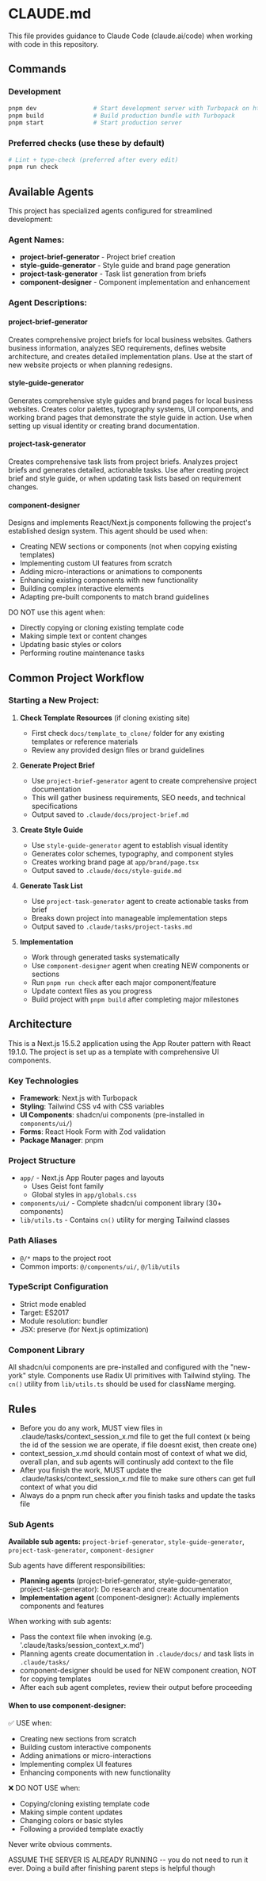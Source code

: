 # CLAUDE.md

This file provides guidance to Claude Code (claude.ai/code) when working with code in this repository.

## Commands

### Development
```bash
pnpm dev                # Start development server with Turbopack on http://localhost:3000
pnpm build              # Build production bundle with Turbopack
pnpm start              # Start production server
```


### Preferred checks (use these by default)
```bash
# Lint + type-check (preferred after every edit)
pnpm run check
```

## Available Agents

This project has specialized agents configured for streamlined development:

### Agent Names:
- **project-brief-generator** - Project brief creation
- **style-guide-generator** - Style guide and brand page generation
- **project-task-generator** - Task list generation from briefs
- **component-designer** - Component implementation and enhancement

### Agent Descriptions:

#### project-brief-generator
Creates comprehensive project briefs for local business websites. Gathers business information, analyzes SEO requirements, defines website architecture, and creates detailed implementation plans. Use at the start of new website projects or when planning redesigns.

#### style-guide-generator
Generates comprehensive style guides and brand pages for local business websites. Creates color palettes, typography systems, UI components, and working brand pages that demonstrate the style guide in action. Use when setting up visual identity or creating brand documentation.

#### project-task-generator
Creates comprehensive task lists from project briefs. Analyzes project briefs and generates detailed, actionable tasks. Use after creating project brief and style guide, or when updating task lists based on requirement changes.

#### component-designer
Designs and implements React/Next.js components following the project's established design system. This agent should be used when:
- Creating NEW sections or components (not when copying existing templates)
- Implementing custom UI features from scratch
- Adding micro-interactions or animations to components
- Enhancing existing components with new functionality
- Building complex interactive elements
- Adapting pre-built components to match brand guidelines

DO NOT use this agent when:
- Directly copying or cloning existing template code
- Making simple text or content changes
- Updating basic styles or colors
- Performing routine maintenance tasks

## Common Project Workflow

### Starting a New Project:

1. **Check Template Resources** (if cloning existing site)
   - First check `docs/template_to_clone/` folder for any existing templates or reference materials
   - Review any provided design files or brand guidelines

2. **Generate Project Brief**
   - Use `project-brief-generator` agent to create comprehensive project documentation
   - This will gather business requirements, SEO needs, and technical specifications
   - Output saved to `.claude/docs/project-brief.md`

3. **Create Style Guide**
   - Use `style-guide-generator` agent to establish visual identity
   - Generates color schemes, typography, and component styles
   - Creates working brand page at `app/brand/page.tsx`
   - Output saved to `.claude/docs/style-guide.md`

4. **Generate Task List**
   - Use `project-task-generator` agent to create actionable tasks from brief
   - Breaks down project into manageable implementation steps
   - Output saved to `.claude/tasks/project-tasks.md`

5. **Implementation**
   - Work through generated tasks systematically
   - Use `component-designer` agent when creating NEW components or sections
   - Run `pnpm run check` after each major component/feature
   - Update context files as you progress
   - Build project with `pnpm build` after completing major milestones

## Architecture

This is a Next.js 15.5.2 application using the App Router pattern with React 19.1.0. The project is set up as a template with comprehensive UI components.

### Key Technologies
- **Framework**: Next.js with Turbopack
- **Styling**: Tailwind CSS v4 with CSS variables
- **UI Components**: shadcn/ui components (pre-installed in `components/ui/`)
- **Forms**: React Hook Form with Zod validation
- **Package Manager**: pnpm

### Project Structure
- `app/` - Next.js App Router pages and layouts
  - Uses Geist font family
  - Global styles in `app/globals.css`
- `components/ui/` - Complete shadcn/ui component library (30+ components)
- `lib/utils.ts` - Contains `cn()` utility for merging Tailwind classes

### Path Aliases
- `@/*` maps to the project root
- Common imports: `@/components/ui/`, `@/lib/utils`

### TypeScript Configuration
- Strict mode enabled
- Target: ES2017
- Module resolution: bundler
- JSX: preserve (for Next.js optimization)

### Component Library
All shadcn/ui components are pre-installed and configured with the "new-york" style. Components use Radix UI primitives with Tailwind styling. The `cn()` utility from `lib/utils.ts` should be used for className merging.

## Rules
- Before you do any work, MUST view files in .claude/tasks/context_session_x.md file to get the full context (x being the id of the session we are operate, if file doesnt exist, then create one)
- context_session_x.md should contain most of context of what we did, overall plan, and sub agents will continusly add context to the file
- After you finish the work, MUST update the .claude/tasks/context_session_x.md file to make sure others can get full context of what you did
- Always do a pnpm run check after you finish tasks and update the tasks file

### Sub Agents

**Available sub agents:** `project-brief-generator`, `style-guide-generator`, `project-task-generator`, `component-designer`

Sub agents have different responsibilities:
- **Planning agents** (project-brief-generator, style-guide-generator, project-task-generator): Do research and create documentation
- **Implementation agent** (component-designer): Actually implements components and features

When working with sub agents:
- Pass the context file when invoking (e.g. '.claude/tasks/session_context_x.md')
- Planning agents create documentation in `.claude/docs/` and task lists in `.claude/tasks/`
- component-designer should be used for NEW component creation, NOT for copying templates
- After each sub agent completes, review their output before proceeding

#### When to use component-designer:
✅ USE when:
- Creating new sections from scratch
- Building custom interactive components
- Adding animations or micro-interactions
- Implementing complex UI features
- Enhancing components with new functionality

❌ DO NOT USE when:
- Copying/cloning existing template code
- Making simple content updates
- Changing colors or basic styles
- Following a provided template exactly


Never write obvious comments.

ASSUME THE SERVER IS ALREADY RUNNING -- you do not need to run it ever. Doing a build after finishing parent steps is helpful though

